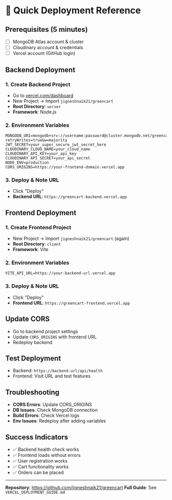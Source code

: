 # 🚀 Quick Deployment Reference

## Prerequisites (5 minutes)

- [ ] MongoDB Atlas account & cluster
- [ ] Cloudinary account & credentials
- [ ] Vercel account (GitHub login)

## Backend Deployment

### 1. Create Backend Project

- Go to [vercel.com/dashboard](https://vercel.com/dashboard)
- New Project → Import `jigneshnaik21/greencart`
- **Root Directory**: `server`
- **Framework**: Node.js

### 2. Environment Variables

```
MONGODB_URI=mongodb+srv://username:password@cluster.mongodb.net/greencart?retryWrites=true&w=majority
JWT_SECRET=your_super_secure_jwt_secret_here
CLOUDINARY_CLOUD_NAME=your_cloud_name
CLOUDINARY_API_KEY=your_api_key
CLOUDINARY_API_SECRET=your_api_secret
NODE_ENV=production
CORS_ORIGINS=https://your-frontend-domain.vercel.app
```

### 3. Deploy & Note URL

- Click "Deploy"
- **Backend URL**: `https://greencart-backend.vercel.app`

## Frontend Deployment

### 1. Create Frontend Project

- New Project → Import `jigneshnaik21/greencart` (again)
- **Root Directory**: `client`
- **Framework**: Vite

### 2. Environment Variables

```
VITE_API_URL=https://your-backend-url.vercel.app
```

### 3. Deploy & Note URL

- Click "Deploy"
- **Frontend URL**: `https://greencart-frontend.vercel.app`

## Update CORS

- Go to backend project settings
- Update `CORS_ORIGINS` with frontend URL
- Redeploy backend

## Test Deployment

- Backend: `https://backend-url/api/health`
- Frontend: Visit URL and test features

## Troubleshooting

- **CORS Errors**: Update CORS_ORIGINS
- **DB Issues**: Check MongoDB connection
- **Build Errors**: Check Vercel logs
- **Env Issues**: Redeploy after adding variables

## Success Indicators

- ✅ Backend health check works
- ✅ Frontend loads without errors
- ✅ User registration works
- ✅ Cart functionality works
- ✅ Orders can be placed

---

**Repository**: https://github.com/jigneshnaik21/greencart
**Full Guide**: See `VERCEL_DEPLOYMENT_GUIDE.md`
